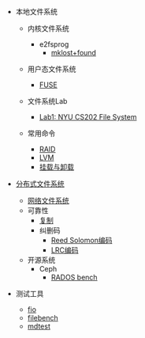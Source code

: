 * 本地文件系统
  * 内核文件系统
    * e2fsprog
      * [mklost+found](/mklost+found.md)
    
  * 用户态文件系统
    * [FUSE](/fuse.md)
  * 文件系统Lab    
    * [Lab1: NYU CS202 File System](/nyu-cs202-file-system-lab.md)
    
  * 常用命令
    * [RAID](/linux-raid.md)
    * [LVM](/linux-lvm.md)
    * [挂载与卸载](/mount.md)
  
* [分布式文件系统](/distributed-file-system.md)
  * [网络文件系统](/network-file-system.md)
  * 可靠性
    * [复制](/replication.md)
    * 纠删码
      * [Reed Solomon编码](/erasure-coding/reed-solomon.md)
      * [LRC编码](/erasure-coding/locally-repairable-code.md)
  * 开源系统
    * Ceph
      * [RADOS bench](/ceph-rados-bench.md)
  
* 测试工具
    * [fio](/fio.md)
    * [filebench](/filebench.md)
    * [mdtest](/mdtest.md)
